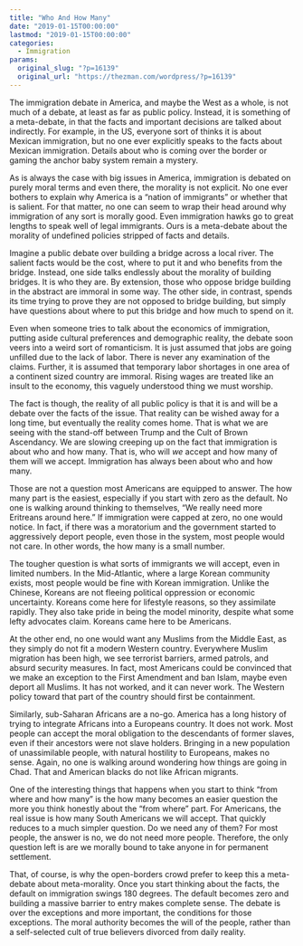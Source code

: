 ```yaml
---
title: "Who And How Many"
date: "2019-01-15T00:00:00"
lastmod: "2019-01-15T00:00:00"
categories:
  - Immigration
params:
  original_slug: "?p=16139"
  original_url: "https://thezman.com/wordpress/?p=16139"
---
```


The immigration debate in America, and maybe the West as a whole, is not
much of a debate, at least as far as public policy. Instead, it is
something of a meta-debate, in that the facts and important decisions
are talked about indirectly. For example, in the US, everyone sort of
thinks it is about Mexican immigration, but no one ever explicitly
speaks to the facts about Mexican immigration. Details about who is
coming over the border or gaming the anchor baby system remain a
mystery.

As is always the case with big issues in America, immigration is debated
on purely moral terms and even there, the morality is not explicit. No
one ever bothers to explain why America is a “nation of immigrants” or
whether that is salient. For that matter, no one can seem to wrap their
head around why immigration of any sort is morally good. Even
immigration hawks go to great lengths to speak well of legal immigrants.
Ours is a meta-debate about the morality of undefined policies stripped
of facts and details.

Imagine a public debate over building a bridge across a local river. The
salient facts would be the cost, where to put it and who benefits from
the bridge. Instead, one side talks endlessly about the morality of
building bridges. It is who they are. By extension, those who oppose
bridge building in the abstract are immoral in some way. The other side,
in contrast, spends its time trying to prove they are not opposed to
bridge building, but simply have questions about where to put this
bridge and how much to spend on it.

Even when someone tries to talk about the economics of immigration,
putting aside cultural preferences and demographic reality, the debate
soon veers into a weird sort of romanticism. It is just assumed that
jobs are going unfilled due to the lack of labor. There is never any
examination of the claims. Further, it is assumed that temporary labor
shortages in one area of a continent sized country are immoral. Rising
wages are treated like an insult to the economy, this vaguely understood
thing we must worship.

The fact is though, the reality of all public policy is that it is and
will be a debate over the facts of the issue. That reality can be wished
away for a long time, but eventually the reality comes home. That is
what we are seeing with the stand-off between Trump and the Cult of
Brown Ascendancy. We are slowing creeping up on the fact that
immigration is about who and how many. That is, who will *we* accept and
how many of them will we accept. Immigration has always been about who
and how many.

Those are not a question most Americans are equipped to answer. The how
many part is the easiest, especially if you start with zero as the
default. No one is walking around thinking to themselves, “We really
need more Eritreans around here.” If immigration were capped at zero, no
one would notice. In fact, if there was a moratorium and the government
started to aggressively deport people, even those in the system, most
people would not care. In other words, the how many is a small number.

The tougher question is what sorts of immigrants we will accept, even in
limited numbers. In the Mid-Atlantic, where a large Korean community
exists, most people would be fine with Korean immigration. Unlike the
Chinese, Koreans are not fleeing political oppression or economic
uncertainty. Koreans come here for lifestyle reasons, so they assimilate
rapidly. They also take pride in being the model minority, despite what
some lefty advocates claim. Koreans came here to be Americans.

At the other end, no one would want any Muslims from the Middle East, as
they simply do not fit a modern Western country. Everywhere Muslim
migration has been high, we see terrorist barriers, armed patrols, and
absurd security measures. In fact, most Americans could be convinced
that we make an exception to the First Amendment and ban Islam, maybe
even deport all Muslims. It has not worked, and it can never work. The
Western policy toward that part of the country should first be
containment.

Similarly, sub-Saharan Africans are a no-go. America has a long history
of trying to integrate Africans into a Europeans country. It does not
work. Most people can accept the moral obligation to the descendants of
former slaves, even if their ancestors were not slave holders. Bringing
in a new population of unassimilable people, with natural hostility to
Europeans, makes no sense. Again, no one is walking around wondering how
things are going in Chad. That and American blacks do not like African
migrants.

One of the interesting things that happens when you start to think “from
where and how many” is the how many becomes an easier question the more
you think honestly about the “from where” part. For Americans, the real
issue is how many South Americans we will accept. That quickly reduces
to a much simpler question. Do we need any of them? For most people, the
answer is no, we do not need more people. Therefore, the only question
left is are we morally bound to take anyone in for permanent settlement.

That, of course, is why the open-borders crowd prefer to keep this a
meta-debate about meta-morality. Once you start thinking about the
facts, the default on immigration swings 180 degrees. The default
becomes zero and building a massive barrier to entry makes complete
sense. The debate is over the exceptions and more important, the
conditions for those exceptions. The moral authority becomes the will of
the people, rather than a self-selected cult of true believers divorced
from daily reality.
